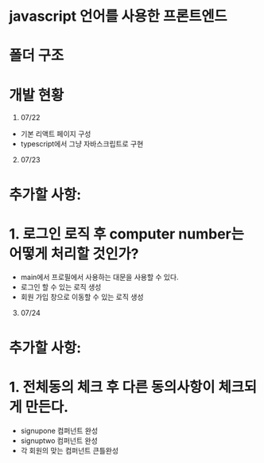 # javascript 언어를 사용한 프론트엔드

# 폴더 구조


# 개발 현황
1. 07/22
- 기본 리액트 페이지 구성
- typescript에서 그냥 자바스크립트로 구현

2. 07/23
# 추가할 사항: 
# 1. 로그인 로직 후 computer number는 어떻게 처리할 것인가?
- main에서 프로필에서 사용하는 대문을 사용할 수 있다.
- 로그인 할 수 있는 로직 생성
- 회원 가입 창으로 이동할 수 있는 로직 생성

3. 07/24
# 추가할 사항:
# 1. 전체동의 체크 후 다른 동의사항이 체크되게 만든다.
- signupone 컴퍼넌트 완성
- signuptwo 컴퍼넌트 완성
- 각 회원의 맞는 컴퍼넌트 큰틀완성
